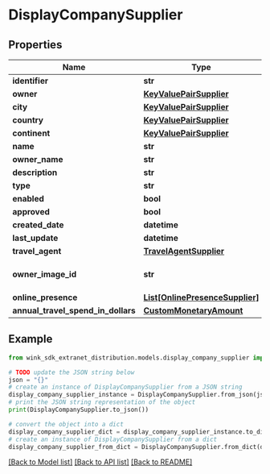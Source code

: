 # DisplayCompanySupplier


## Properties

Name | Type | Description | Notes
------------ | ------------- | ------------- | -------------
**identifier** | **str** |  | 
**owner** | [**KeyValuePairSupplier**](KeyValuePairSupplier.md) |  | 
**city** | [**KeyValuePairSupplier**](KeyValuePairSupplier.md) |  | 
**country** | [**KeyValuePairSupplier**](KeyValuePairSupplier.md) |  | 
**continent** | [**KeyValuePairSupplier**](KeyValuePairSupplier.md) |  | 
**name** | **str** |  | 
**owner_name** | **str** |  | 
**description** | **str** |  | [optional] 
**type** | **str** |  | 
**enabled** | **bool** |  | 
**approved** | **bool** |  | 
**created_date** | **datetime** |  | 
**last_update** | **datetime** |  | 
**travel_agent** | [**TravelAgentSupplier**](TravelAgentSupplier.md) |  | 
**owner_image_id** | **str** | The company image ID | 
**online_presence** | [**List[OnlinePresenceSupplier]**](OnlinePresenceSupplier.md) |  | [optional] 
**annual_travel_spend_in_dollars** | [**CustomMonetaryAmount**](CustomMonetaryAmount.md) |  | [optional] 

## Example

```python
from wink_sdk_extranet_distribution.models.display_company_supplier import DisplayCompanySupplier

# TODO update the JSON string below
json = "{}"
# create an instance of DisplayCompanySupplier from a JSON string
display_company_supplier_instance = DisplayCompanySupplier.from_json(json)
# print the JSON string representation of the object
print(DisplayCompanySupplier.to_json())

# convert the object into a dict
display_company_supplier_dict = display_company_supplier_instance.to_dict()
# create an instance of DisplayCompanySupplier from a dict
display_company_supplier_from_dict = DisplayCompanySupplier.from_dict(display_company_supplier_dict)
```
[[Back to Model list]](../README.md#documentation-for-models) [[Back to API list]](../README.md#documentation-for-api-endpoints) [[Back to README]](../README.md)


